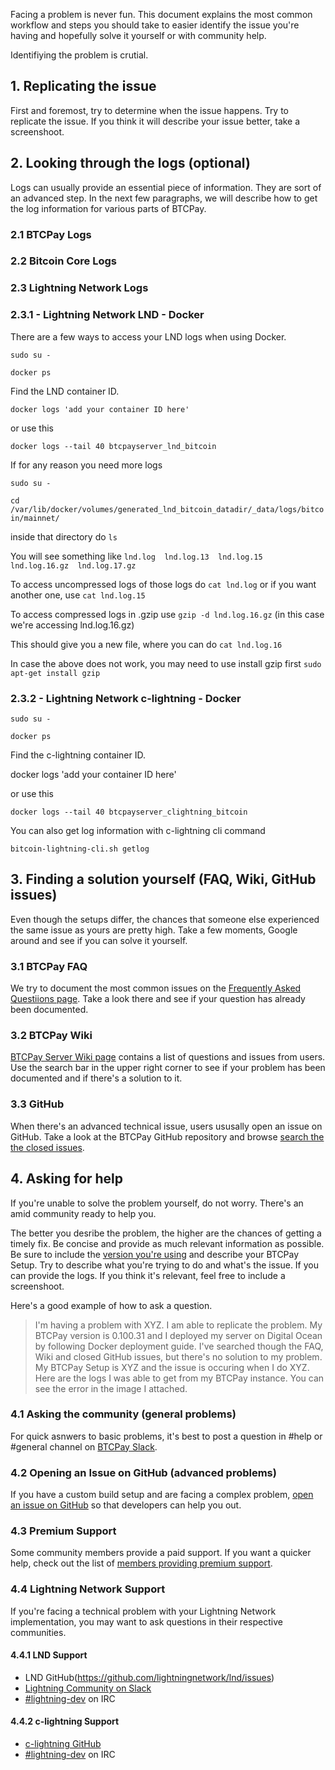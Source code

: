 Facing a problem is never fun. This document explains the most common workflow and steps you should take to easier identify the issue you're having and hopefully solve it yourself or with community help.

Identifiying the problem is crutial.

## 1. Replicating the issue

First and foremost, try to determine when the issue happens. Try to replicate the issue. If you think it will describe your issue better, take a screenshoot.

## 2. Looking through the logs (optional)

Logs can usually provide an essential piece of information. They are sort of an advanced step. In the next few paragraphs, we will describe how to get the log information for various parts of BTCPay.

### 2.1 BTCPay Logs

### 2.2 Bitcoin Core Logs

### 2.3 Lightning Network Logs

### 2.3.1 - Lightning Network LND - Docker

There are a few ways to access your LND logs when using Docker.

`sudo su -`

`docker ps`

Find the LND container ID.

`docker logs 'add your container ID here'`

or use this

`docker logs --tail 40 btcpayserver_lnd_bitcoin`

If for any reason you need more logs

`sudo su -`

`cd /var/lib/docker/volumes/generated_lnd_bitcoin_datadir/_data/logs/bitcoin/mainnet/`

inside that directory do `ls`

You will see something like `lnd.log  lnd.log.13  lnd.log.15  lnd.log.16.gz  lnd.log.17.gz`

To access uncompressed logs of those logs do `cat lnd.log` or if you want another one, use `cat lnd.log.15`

To access compressed logs in .gzip  use `gzip -d lnd.log.16.gz` (in this case we're accessing lnd.log.16.gz)

This should give you a new file, where you can do `cat lnd.log.16`

In case the above does not work, you may need to use install gzip first `sudo apt-get install gzip`

### 2.3.2 - Lightning Network c-lightning - Docker

`sudo su -`

`docker ps`

Find the c-lightning container ID.

docker logs 'add your container ID here'

or use this

`docker logs --tail 40 btcpayserver_clightning_bitcoin`

You can also get log information with c-lightning cli command 

`bitcoin-lightning-cli.sh getlog`

## 3. Finding a solution yourself (FAQ, Wiki, GitHub issues)

Even though the setups differ, the chances that someone else experienced the same issue as yours are pretty high. Take a few moments, Google around and see if you can solve it yourself. 

### 3.1 BTCPay FAQ

We try to document the most common issues on the [Frequently Asked Questiions page](FAQ.md). Take a look there and see if your question has already been documented.

### 3.2 BTCPay Wiki

[BTCPay Server Wiki page](https://nbitstack.com/c/btcpayserver) contains a list of questions and issues from users. Use the search bar in the upper right corner to see if your problem has been documented and if there's a solution to it.

### 3.3 GitHub

When there's an advanced technical issue, users ususally open an issue on GitHub. Take a look at the BTCPay GitHub repository and browse [search the the closed issues](https://github.com/btcpayserver/btcpayserver/issues?q=is%3Aissue+is%3Aclosed).

## 4. Asking for help

If you're unable to solve the problem yourself, do not worry. There's an amid community ready to help you. 

The better you desribe the problem, the higher are the chances of getting a timely fix. Be concise and provide as much relevant information as possible. Be sure to include the [version you're using](https://nbitstack.com/t/what-is-my-btcpay-server-version/94/2) and describe your BTCPay Setup. Try to describe what you're trying to do and what's the issue. If you can provide the logs. If you think it's relevant, feel free to include a screenshoot.

Here's a good example of how to ask a question.

> I'm having a problem with XYZ. I am able to replicate the problem. My BTCPay version is 0.100.31 and I deployed my server on Digital Ocean by following Docker deployment guide. I've searched though the FAQ, Wiki and closed GitHub issues, but there's no solution to my problem. My BTCPay Setup is XYZ and the issue is occuring when I do XYZ. Here are the logs I was able to get from my BTCPay instance. You can see the error in the image I attached.

### 4.1 Asking the community (general problems)

For quick asnwers to basic problems, it's best to post a question in #help or #general channel on [BTCPay Slack](http://slack.btcpayserver.org/).

### 4.2 Opening an Issue on GitHub (advanced problems)

If you have a custom build setup and are facing a complex problem, [open an issue on GitHub](https://github.com/btcpayserver/btcpayserver/issues) so that developers can help you out.

### 4.3 Premium Support

Some community members provide a paid support. If you want a quicker help, check out the list of [members providing premium support](Support.md).

### 4.4 Lightning Network Support

If you're facing a technical problem with your Lightning Network implementation, you may want to ask questions in their respective communities.

#### 4.4.1 LND Support

* LND GitHub(https://github.com/lightningnetwork/lnd/issues)
* [Lightning Community on Slack](lightningcommunity.slack.com)
* [#lightning-dev](https://webchat.freenode.net/?channels=lightning-dev&uio=d4) on IRC

#### 4.4.2 c-lightning Support

* [c-lightning GitHub](https://github.com/ElementsProject/lightning/issues)
* [#lightning-dev](https://webchat.freenode.net/?channels=lightning-dev&uio=d4) on IRC

